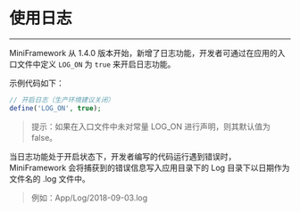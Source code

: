 # 使用日志

---

MiniFramework 从 1.4.0 版本开始，新增了日志功能，开发者可通过在应用的入口文件中定义 `LOG_ON` 为 `true` 来开启日志功能。

示例代码如下：

```php
// 开启日志（生产环境建议关闭）
define('LOG_ON', true);
```

> 提示：如果在入口文件中未对常量 LOG\_ON 进行声明，则其默认值为 false。

当日志功能处于开启状态下，开发者编写的代码运行遇到错误时，MiniFramework 会将捕获到的错误信息写入应用目录下的 Log 目录下以日期作为文件名的 .log 文件中。

> 例如：App/Log/2018-09-03.log



